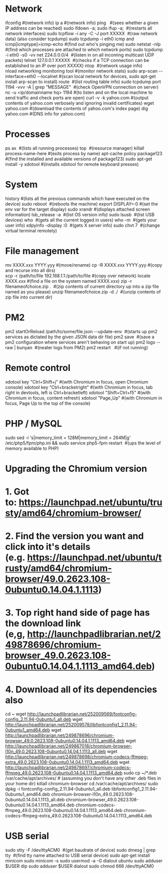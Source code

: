 # Network
ifconfig   #(network info)
ip a   #(network info)
ping <ip address>   #(sees whether a given IP address can be reached)
sudo ifdown -a; sudo ifup -a;   #(restarts all network interfaces)
sudo tcpflow -i any -C -J port XXXXX   #(raw network data) (also consider tcpdump)
sudo tcpdump -i eth0 icmp and icmp[icmptype]=icmp-echo   #(find out who's pinging me)
sudo netstat -nlp   #(find which processes are attached to which network ports)
sudo tcpdump -i eth0 -s0 -vv net 224.0.0.0/4   #(listen in on all incoming multicast UDP packets)
telnet 127.0.0.1 XXXXX   #(checks if a TCP connection can be established to an IP over port XXXXX)
ntop   #(network usage info)
nload networking monitoring tool   #(monitor network stats)
sudo arp-scan --interface=eth0 --localnet   #(scan local network for devices, sudo apt-get install arp-scan to install)
route   #(list routing table info)
sudo tcpdump port 1194 -vvv -A | grep "MESSAGE"   #(check OpenVPN connection on server)
nc -u <ip/domainname hq> 1194   #(to listen and on the local machine to send traffic and check ports are open)
curl -v -k yahoo.com   #(output contents of yahoo.com verbosely and ignoring invalid certificates)
wget yahoo.com   #(download the contents of yahoo.com's index page)
dig yahoo.com   #(DNS info for yahoo.com)


# Processes
ps ax   #(lists all running processes)
top   #(resource manager)
killall process-name-here   #(exits process by name)
apt-cache policy package123   #(find the installed and available versions of package123)
sudo apt-get install -y xdotool   #(installs xdotool for remote keyboard presses)


# System
history   #(lists all the previous commands which have executed on the device)
sudo reboot   #(reboots the machine)
export DISPLAY=:0   #(set the env var for the target display)
sudo xrandr   #(displays attached screen information)
lsb_release -a   #(list OS version info)
sudo lsusb   #(list USB devices)
who   #(gets all the current logged in users)
who -m   #(gets your user info)
xdpyinfo -display :0   #(gets X server info)
sudo chvt 7   #(change virtual terminal remotely)


# File management
mv XXXX.xxx YYYY.yyy   #(move/rename)
cp -R XXXX.xxx YYYY.yyy   #(copy and recurse into all dirs)  
scp -r /path/to/file 192.168.1.1:/path/to/file   #(copy over network)
locate XXXX.xxx   #(find a file on the system named XXXX.xxx)
zip -r filenameofchoice.zip .   #(zip contents of current directory up into a zip file named as you please)
unzip filenameofchoice.zip -d ./   #(unzip contents of zip file into current dir)


# PM2
pm2 startOrReload /path/to/some/file.json --update-env   #(starts up pm2 services as dictated by the given JSON data dir file)
pm2 save   #(save a pm2 configuration where services aren't behaving on start up)
pm2 logs --raw | bunyan   #(neater logs from PM2)
pm2 restart <process id>   #(if not running)


# Remote control
xdotool key "Ctrl+Shift+j"   #(with Chromium in focus, open Chromium console) 
xdotool key "Ctrl+bracketright"   #(with Chromium in focus, tab right in devtools, left is Ctrl+bracketleft)
xdotool "Shift+Ctrl+f5"   #(with Chromium in focus, content refresh)
xdotool "Page_Up"   #(with Chromium in focus, Page Up to the top of the console)


# PHP / MySQL
sudo sed -i 's|memory_limit = 128M|memory_limit = 264M|g' /etc/php5/fpm/php.ini && sudo service php5-fpm restart   #(ups the level of memory available to PHP)


# Upgrading the Chromium version
# 1. Got to: https://launchpad.net/ubuntu/trusty/amd64/chromium-browser/
# 2. Find the version you want and click into it's details (e.g. https://launchpad.net/ubuntu/trusty/amd64/chromium-browser/49.0.2623.108-0ubuntu0.14.04.1.1113)
# 3. Top right hand side of page has the download link (e,g, http://launchpadlibrarian.net/249878696/chromium-browser_49.0.2623.108-0ubuntu0.14.04.1.1113_amd64.deb)
# 4. Download all of its dependencies also
cd ~
wget http://launchpadlibrarian.net/252009569/fontconfig-config_2.11.94-0ubuntu1_all.deb
wget http://launchpadlibrarian.net/252009578/libfontconfig1_2.11.94-0ubuntu1_amd64.deb
wget http://launchpadlibrarian.net/249878696/chromium-browser_49.0.2623.108-0ubuntu0.14.04.1.1113_amd64.deb
wget http://launchpadlibrarian.net/249867018/chromium-browser-l10n_49.0.2623.108-0ubuntu0.14.04.1.1113_all.deb
wget http://launchpadlibrarian.net/249878698/chromium-codecs-ffmpeg-extra_49.0.2623.108-0ubuntu0.14.04.1.1113_amd64.deb
wget http://launchpadlibrarian.net/249878697/chromium-codecs-ffmpeg_49.0.2623.108-0ubuntu0.14.04.1.1113_amd64.deb
sudo cp ~/*.deb /var/cache/apt/archives/ # (assuming you don't have any other .deb files in your home dir)
killall chromium-browser
cd /var/cache/apt/archives/
sudo dpkg -i fontconfig-config_2.11.94-0ubuntu1_all.deb libfontconfig1_2.11.94-0ubuntu1_amd64.deb chromium-browser-l10n_49.0.2623.108-0ubuntu0.14.04.1.1113_all.deb chromium-browser_49.0.2623.108-0ubuntu0.14.04.1.1113_amd64.deb chromium-codecs-ffmpeg_49.0.2623.108-0ubuntu0.14.04.1.1113_amd64.deb chromium-codecs-ffmpeg-extra_49.0.2623.108-0ubuntu0.14.04.1.1113_amd64.deb


# USB serial
sudo stty -F /dev/ttyACM0   #(get baudrate of device)
sudo dmesg | grep tty   #(find tty name attached to USB serial device)
sudo apt-get install minicom
sudo minicom -s
sudo usermod -a -G dialout ubuntu
sudo adduser $USER dip
sudo adduser $USER dialout
sudo chmod 666 /dev/ttyACM0